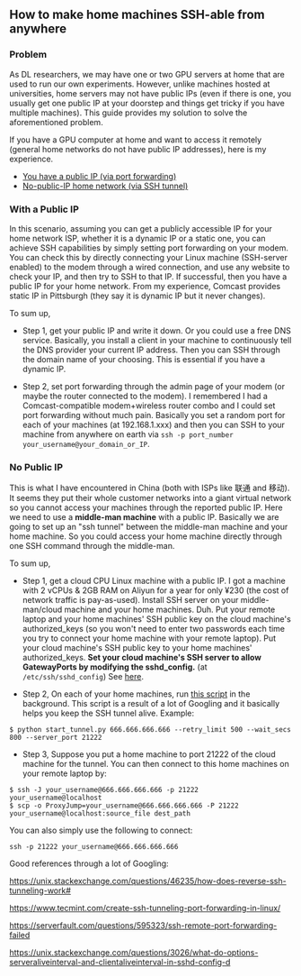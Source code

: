 ## How to make home machines SSH-able from anywhere

### Problem

As DL researchers, we may have one or two GPU servers at home that are used to run our own experiments.
However, unlike machines hosted at universities, home servers may not have public IPs
(even if there is one, you usually get one public IP at your doorstep and things get tricky if you have multiple machines).
This guide provides my solution to solve the aforementioned problem.

If you have a GPU computer at home and want to access it remotely (general home networks do not have public IP addresses), here is my experience.


+ [You have a public IP (via port forwarding)](#with-a-public-ip)
+ [No-public-IP home network (via SSH tunnel)](#no-public-ip)


### With a Public IP

In this scenario, assuming you can get a publicly accessible IP for your home network ISP,
whether it is a dynamic IP or a static one, you can achieve SSH capabilities by simply
setting port forwarding on your modem.
You can check this by directly connecting your Linux machine (SSH-server enabled) to the modem through a wired connection,
and use any website to check your IP, and then try to SSH to that IP.
If successful, then you have a public IP for your home network.
From my experience, Comcast provides static IP in Pittsburgh (they say it is dynamic IP but it never changes).

To sum up,

+ Step 1, get your public IP and write it down. Or you could use a free DNS service.
Basically, you install a client in your machine to continuously tell the DNS provider your current IP address.
Then you can SSH through the domain name of your choosing. This is essential if you have a dynamic IP.

+ Step 2, set port forwarding through the admin page of your modem (or maybe the router connected to the modem).
I remembered I had a Comcast-compatible modem+wireless router combo and I could
set port forwarding without much pain. Basically you set a random port for each of your machines (at 192.168.1.xxx)
and then you can SSH to your machine from anywhere on earth via `ssh -p port_number your_username@your_domain_or_IP`.


### No Public IP

This is what I have encountered in China (both with ISPs like 联通 and 移动).
It seems they put their whole customer networks into a giant virtual network so
you cannot access your machines through the reported public IP.
Here we need to use a **middle-man machine** with a public IP.
Basically we are going to set up an "ssh tunnel" between the middle-man machine
and your home machine.
So you could access your home machine directly through one SSH command through the middle-man.

To sum up,

+ Step 1, get a cloud CPU Linux machine with a public IP. I got a machine with 2 vCPUs & 2GB RAM on Aliyun for a year for only ¥230
(the cost of network traffic is pay-as-used).
Install SSH server on your middle-man/cloud machine and your home machines. Duh.
Put your remote laptop and your home machines' SSH public key on the cloud machine's authorized_keys
(so you won't need to enter two passwords each time you try to connect your home machine with your remote laptop).
Put your cloud machine's SSH public key to your home machines' authorized_keys. **Set your cloud machine's SSH server to allow GatewayPorts by modifying the sshd_config.** (at `/etc/ssh/sshd_config`)
See [here](https://www.tecmint.com/create-ssh-tunneling-port-forwarding-in-linux/).

+ Step 2,
On each of your home machines, run [this script](./start_tunnel.py) in the background.
This script is a result of a lot of Googling and it basically helps you keep the SSH tunnel alive.
Example:
```
$ python start_tunnel.py 666.666.666.666 --retry_limit 500 --wait_secs 800 --server_port 21222
```

+ Step 3,
Suppose you put a home machine to port 21222 of the cloud machine for the tunnel.
You can then connect to this home machines on your remote laptop by:
```
$ ssh -J your_username@666.666.666.666 -p 21222 your_username@localhost
$ scp -o ProxyJump=your_username@666.666.666.666 -P 21222 your_username@localhost:source_file dest_path
```

You can also simply use the following to connect:
```
ssh -p 21222 your_username@666.666.666.666
```

Good references through a lot of Googling:

https://unix.stackexchange.com/questions/46235/how-does-reverse-ssh-tunneling-work#

https://www.tecmint.com/create-ssh-tunneling-port-forwarding-in-linux/

https://serverfault.com/questions/595323/ssh-remote-port-forwarding-failed

https://unix.stackexchange.com/questions/3026/what-do-options-serveraliveinterval-and-clientaliveinterval-in-sshd-config-d

